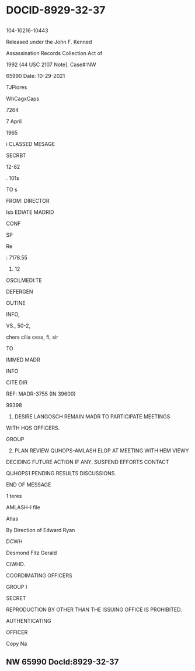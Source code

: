 # DOCID-8929-32-37

##
104-10216-10443

Released under the John F. Kenned

Assassination Records Collection Act of

1992 (44 USC 2107 Note]. Case#:NW

65990 Date: 10-29-2021

TJPlores

WhCagxCaps

7264

7 April

1965

i CLASSED MESAGE

SECRBT

12-82

. 101s

TO s

FROM: DIRECTOR

Isb EDIATE MADRID

CONF

SP

Re

: 7178.55

1. 12

OSCILMEDI:TE

DEFERGEN

OUTINE

INFO,

VS., 50-2,

chers cilia cess, fi, sir

TO

IMMED MADR

INFO

CITE DIR

REF: MADR-3755 (IN 39600)

99398

1. DESIRE LANGOSCH REMAIN MADR TO PARTICIPATE MEETINGS

WITH HQS OFFICERS.

GROUP

2. PLAN REVIEW QUHOPS-AMLASH ELOP AT MEETING WITH HEM VIEWY

DECIDING FUTURE ACTION IF ANY. SUSPEND EFFORTS CONTACT

QUHOPS1 PENDING RESULTS DISCUSSIONS.

END OF MESSAGE

1 teres

AMLASH-I file

Atlas

By Direction of Edward Ryan

DCWH

Desmond Fitz Gerald

CIWHD.

COORDIMATING OFFICERS

GROUP I

SECRET

REPRODUCTION BY OTHER THAN THE ISSUING OFFICE IS PROHIBITED.

AUTHENTICATING

OFFICER

Copy Na

NW 65990 Docld:8929-32-37
---


